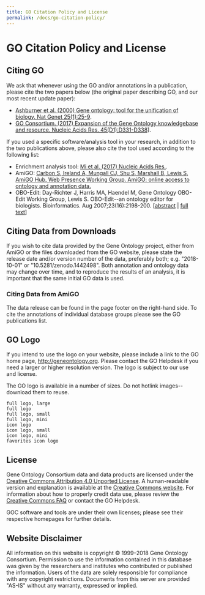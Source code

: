 ```yaml
---
title: GO Citation Policy and License
permalink: /docs/go-citation-policy/
---
```


# GO Citation Policy and License

## Citing GO

We ask that whenever using the GO and/or annotations in a publication, please cite the two papers below (the original paper describing GO, and our most recent update paper):
+ <a href="https://www.ncbi.nlm.nih.gov/pubmed/10802651">Ashburner et al. (2000) Gene ontology: tool for the unification of biology. Nat Genet 25(1):25-9</a>.
+ <a href="https://www.ncbi.nlm.nih.gov/pubmed/27899567">GO Consortium. (2017) Expansion of the Gene Ontology knowledgebase and resource. Nucleic Acids Res. 45(D1):D331-D338]</a>.

If you used a specific software/analysis tool in your research, in addition to the two publications above, please also cite the tool used according to the following list:
+ Enrichment analysis tool: <a href="https://www.ncbi.nlm.nih.gov/pubmed/27899595">Mi et al. (2017) Nucleic Acids Res.</a>.
+ AmiGO: <a href="http://bioinformatics.oxfordjournals.org/content/25/2/288.full.pdf+html">Carbon S, Ireland A, Mungall CJ, Shu S, Marshall B, Lewis S, AmiGO Hub, Web Presence Working Group. AmiGO: online access to ontology and annotation data.</a>
+ OBO-Edit: Day-Richter J, Harris MA, Haendel M, Gene Ontology OBO-Edit Working Group, Lewis S. OBO-Edit--an ontology editor for biologists. Bioinformatics. Aug 2007;23(16):2198-200. \[[abstract](http://bioinformatics.oxfordjournals.org/content/23/16/2198) \| [full text](http://bioinformatics.oxfordjournals.org/content/23/16/2198.full)\]

## Citing Data from Downloads

If you wish to cite data provided by the Gene Ontology project, either from AmiGO or the files downloaded from the GO website, please state the release date and/or version number of the data, preferably both; e.g. "2018-10-01" or "10.5281/zenodo.1442498". Both annotation and ontology data may change over time, and to reproduce the results of an analysis, it is important that the same initial GO data is used.

### Citing Data from AmiGO

The data release can be found in the page footer on the right-hand side. To cite the annotations of individual database groups please see the GO publications list.

## GO Logo

If you intend to use the logo on your website, please include a link to the GO home page, http://geneontology.org. Please contact the GO Helpdesk if you need a larger or higher resolution version. The logo is subject to our use and license.

The GO logo is available in a number of sizes. Do not hotlink images--download them to reuse.

    full logo, large
    full logo
    full logo, small
    full logo, mini
    icon logo
    icon logo, small
    icon logo, mini
    favorites icon logo 

## License    

Gene Ontology Consortium data and data products are licensed under the [Creative Commons Attribution 4.0 Unported License](https://creativecommons.org/licenses/by/4.0/legalcode). A human-readable version and explanation is available at the [Creative Commons website](https://creativecommons.org/licenses/by/4.0/). For information about how to properly credit data use, please review the [Creative Commons FAQ](http://wiki.creativecommons.org/Frequently_Asked_Questions) or contact the GO Helpdesk.

GOC software and tools are under their own licenses; please see their respective homepages for further details.

## Website Disclaimer

All information on this website is copyright © 1999–2018 Gene Ontology Consortium. Permission to use the information contained in this database was given by the researchers and institutes who contributed or published the information. Users of the data are solely responsible for compliance with any copyright restrictions. Documents from this server are provided "AS-IS" without any warranty, expressed or implied.
